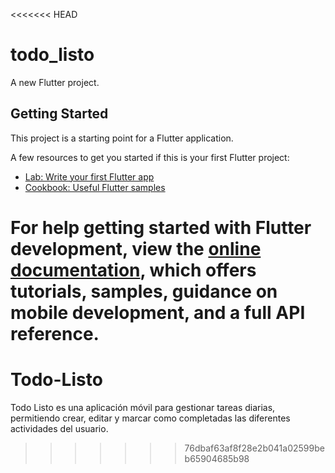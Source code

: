 <<<<<<< HEAD
# todo_listo

A new Flutter project.

## Getting Started

This project is a starting point for a Flutter application.

A few resources to get you started if this is your first Flutter project:

- [Lab: Write your first Flutter app](https://docs.flutter.dev/get-started/codelab)
- [Cookbook: Useful Flutter samples](https://docs.flutter.dev/cookbook)

For help getting started with Flutter development, view the
[online documentation](https://docs.flutter.dev/), which offers tutorials,
samples, guidance on mobile development, and a full API reference.
=======
# Todo-Listo
Todo Listo es una aplicación móvil para gestionar tareas diarias, permitiendo crear, editar y marcar como completadas las diferentes actividades del usuario.
>>>>>>> 76dbaf63af8f28e2b041a02599beb65904685b98
